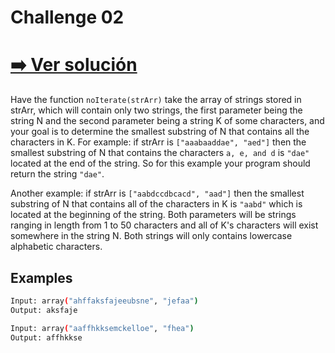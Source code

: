 # Challenge 02

# [ ➡️ Ver solución](solution.md)

Have the function `noIterate(strArr)` take the array of strings stored in strArr,
which will contain only two strings, the first parameter being the string N and the second parameter
being a string K of some characters, and your goal is to determine the smallest substring of N that contains
all the characters in K. For example: if strArr is `["aaabaaddae", "aed"]` then the smallest substring
of N that contains the characters `a, e, and d` is `"dae"` located at the end of the string.
So for this example your program should return the string `"dae"`.

Another example: if strArr is `["aabdccdbcacd", "aad"]` then the smallest substring of N that contains
all of the characters in K is `"aabd"` which is located at the beginning of the string.
Both parameters will be strings ranging in length from 1 to 50 characters and all of K's characters will
exist somewhere in the string N. Both strings will only contains lowercase alphabetic characters.

## Examples

```bash
Input: array("ahffaksfajeeubsne", "jefaa")
Output: aksfaje

Input: array("aaffhkksemckelloe", "fhea")
Output: affhkkse
```
